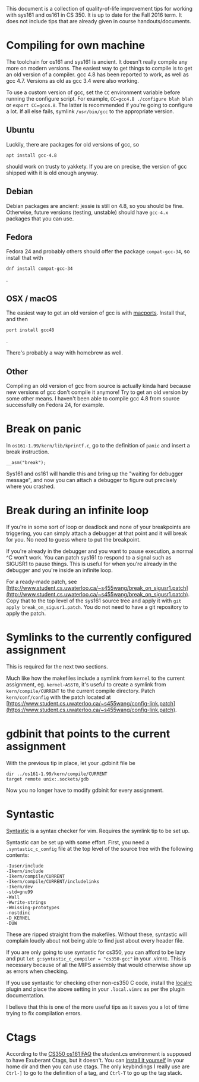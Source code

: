 This document is a collection of quality-of-life improvement tips for working
with sys161 and os161 in CS 350. It is up to date for the Fall 2016 term. It
does not include tips that are already given in course handouts/documents.

# Compiling for own machine

The toolchain for os161 and sys161 is ancient. It doesn't really compile
any more on modern versions. The easiest way to get things to compile is
to get an old version of a compiler. gcc 4.8 has been reported to work,
as well as gcc 4.7. Versions as old as gcc 3.4 were also working.

To use a custom version of gcc, set the `CC` environment variable before
running the configure script. For example, `CC=gcc4.8 ./configure blah blah`
or `export CC=gcc4.8`. The latter is recommended if you're going to configure
a lot. If all else fails, symlink `/usr/bin/gcc` to the appropriate version.


## Ubuntu

Luckily, there are packages for old versions of gcc, so

```
apt install gcc-4.8
```

should work on trusty to yakkety. If you are on precise, the version of gcc
shipped with it is old enough anyway.

## Debian

Debian packages are ancient: jessie is still on 4.8, so you should be
fine. Otherwise, future versions (testing, unstable) should have `gcc-4.x`
packages that you can use.

## Fedora

Fedora 24 and probably others should offer the package `compat-gcc-34`,
so install that with

```
dnf install compat-gcc-34
```

.

## OSX / macOS

The easiest way to get an old version of gcc is with
[macports](https://www.macports.org/). Install that, and then

`port install gcc48`

.

There's probably a way with homebrew as well.

## Other

Compiling an old version of gcc from source is actually kinda hard because
new versions of gcc don't compile it anymore! Try to get an old version
by some other means. I haven't been able to compile gcc 4.8 from source
successfully on Fedora 24, for example.


# Break on panic

In `os161-1.99/kern/lib/kprintf.c`, go to the definition of `panic` and
insert a break instruction.

```
__asm("break");
```

Sys161 and os161 will handle this and bring up the "waiting for debugger
message", and now you can attach a debugger to figure out precisely where
you crashed.

# Break during an infinite loop

If you're in some sort of loop or deadlock and none of your breakpoints are
triggering, you can simply attach a debugger at that point and it will break
for you. No need to guess where to put the breakpoint.

If you're already in the debugger and you want to pause execution, a normal
^C won't work. You can patch sys161 to respond to a signal such as SIGUSR1
to pause things. This is useful for when you're already in the debugger and
you're inside an infinite loop.

For a ready-made patch, see
[http://www.student.cs.uwaterloo.ca/~s455wang/break_on_sigusr1.patch](http://www.student.cs.uwaterloo.ca/~s455wang/break_on_sigusr1.patch).
Copy that to the top level of the sys161 source tree and apply it with `git
apply break_on_sigusr1.patch`.  You do not need to have a git repository to
apply the patch.

# Symlinks to the currently configured assignment

This is required for the next two sections.

Much like how the makefiles include a symlink from `kernel` to
the current assignment, eg. `kernel-ASST0`, it's useful to create
a symlink from `kern/compile/CURRENT` to the current compile
directory. Patch `kern/conf/config` with the patch located at
[https://www.student.cs.uwaterloo.ca/~s455wang/config-link.patch](https://www.student.cs.uwaterloo.ca/~s455wang/config-link.patch).

# gdbinit that points to the current assignment

With the previous tip in place, let your .gdbinit file be

```
dir ../os161-1.99/kern/compile/CURRENT
target remote unix:.sockets/gdb
```

Now you no longer have to modify gdbinit for every assignment.

# Syntastic

[Syntastic](https://github.com/scrooloose/syntastic/) is a syntax checker for vim. Requires the symlink tip to be set up.

Syntastic can be set up with some effort. First, you need a
`.syntastic_c_config` file at the top level of the source tree with the
following contents:

```
-Iuser/include
-Ikern/include
-Ikern/compile/CURRENT
-Ikern/compile/CURRENT/includelinks
-Ikern/dev
-std=gnu99
-Wall
-Wwrite-strings
-Wmissing-prototypes
-nostdinc
-D_KERNEL
-DUW
```

These are ripped straight from the makefiles. Without these, syntastic will
complain loudly about not being able to find just about every header file.

If you are only going to use syntastic for cs350, you can afford to be lazy
and put `let g:syntastic_c_compiler = "cs350-gcc"` in your .vimrc. This is
necessary because of all the MIPS assembly that would otherwise show up as
errors when checking.

If you use syntastic for checking other non-cs350 C code, install the
[localrc](https://github.com/thinca/vim-localrc) plugin and place the above
setting in your `.local.vimrc` as per the plugin documentation.

I believe that this is one of the more useful tips as it saves you a lot of
time trying to fix compilation errors.

# Ctags

According to the [CS350 os161
FAQ](https://www.student.cs.uwaterloo.ca/~cs350/common/os161-faq.html)
the student.cs environment is supposed to have Exuberant Ctags, but it
doesn't. You can [install it yourself](http://ctags.sourceforge.net/) in your
home dir and then you can use ctags. The only keybindings I really use are
`Ctrl-]` to go to the definition of a tag, and `Ctrl-T` to go up the tag stack.
